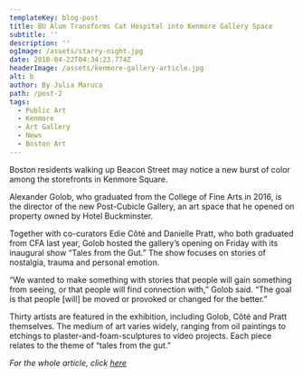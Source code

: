 ```yaml
---
templateKey: blog-post
title: BU Alum Transforms Cat Hospital into Kenmore Gallery Space
subtitle: ''
description: ''
ogImage: /assets/starry-night.jpg
date: 2018-04-22T04:34:23.774Z
headerImage: /assets/kenmore-gallery-article.jpg
alt: b
author: By Julia Maruca
path: /post-2
tags:
  - Public Art
  - Kenmore
  - Art Gallery
  - News
  - Boston Art
---
```

Boston residents walking up Beacon Street may notice a new burst of color among the storefronts in Kenmore Square.

Alexander Golob, who graduated from the College of Fine Arts in 2016, is the director of the new Post-Cubicle Gallery, an art space that he opened on property owned by Hotel Buckminster.

Together with co-curators Edie Côté and Danielle Pratt, who both graduated from CFA last year, Golob hosted the gallery’s opening on Friday with its inaugural show “Tales from the Gut.” The show focuses on stories of nostalgia, trauma and personal emotion.

“We wanted to make something with stories that people will gain something from seeing, or that people will find connection with,” Golob said. “The goal is that people \[will] be moved or provoked or changed for the better.”

Thirty artists are featured in the exhibition, including Golob, Côté and Pratt themselves. The medium of art varies widely, ranging from oil paintings to etchings to plaster-and-foam-sculptures to video projects. Each piece relates to the theme of “tales from the gut.”

_For the whole article, click_ [_here_](https://dailyfreepress.com/blog/2018/04/22/bu-alum-transforms-pet-hotel-into-kenmore-gallery-space/)
